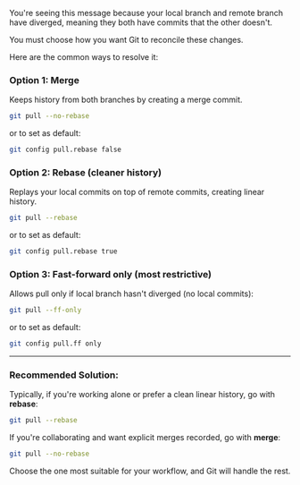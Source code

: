 You're seeing this message because your local branch and remote branch have diverged, meaning they both have commits that the other doesn't.

You must choose how you want Git to reconcile these changes.

Here are the common ways to resolve it:

### Option 1: **Merge**

Keeps history from both branches by creating a merge commit.

```bash
git pull --no-rebase
```

or to set as default:

```bash
git config pull.rebase false
```

### Option 2: **Rebase** (cleaner history)

Replays your local commits on top of remote commits, creating linear history.

```bash
git pull --rebase
```

or to set as default:

```bash
git config pull.rebase true
```

### Option 3: **Fast-forward only** (most restrictive)

Allows pull only if local branch hasn't diverged (no local commits):

```bash
git pull --ff-only
```

or to set as default:

```bash
git config pull.ff only
```

---

### Recommended Solution:

Typically, if you're working alone or prefer a clean linear history, go with **rebase**:

```bash
git pull --rebase
```

If you're collaborating and want explicit merges recorded, go with **merge**:

```bash
git pull --no-rebase
```

Choose the one most suitable for your workflow, and Git will handle the rest.
